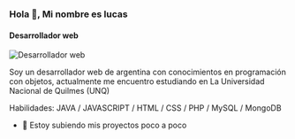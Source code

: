 ### Hola 👋, Mi nombre es lucas
#### Desarrollador web 
![Desarrollador web ](https://media-exp1.licdn.com/dms/image/C4D16AQF5RGSwphKH2g/profile-displaybackgroundimage-shrink_350_1400/0/1653275025793?e=1658966400&v=beta&t=IT3Bo86zqmjQvz0UqV9qwYXPdRz9H9CeELrZD13OnpQ)

Soy un desarrollador web de argentina con conocimientos en programación con objetos, actualmente me encuentro estudiando en La Universidad Nacional de Quilmes (UNQ)

Habilidades: JAVA / JAVASCRIPT / HTML / CSS / PHP / MySQL / MongoDB

- 🔭 Estoy subiendo mis proyectos poco a poco






